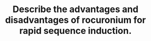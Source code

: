 ---
title: "Describe the advantages and disadvantages of rocuronium for rapid sequence induction."
entityType: SAQ
exam: PEX
college: ANZCA
year: 2006
sitting: B
question: 04
passRate: 28
EC_expectedDomains:
- "Answers should have indicated the likely doses required for rapid sequence induction because this would determine the onset and offset of neuromuscular block."
EC_extraCredit:
- "It was noted that the better answers were more focused and usually started by stating that rapid sequence induction was a technique designed to secure the airway quickly in patients at risk of aspiration, classically using suxamethonium to cause rapid paralysis."
- "Candidates should also have noted why rocuronium is currently preferred to alternative drugs when suxamethonium is absolutely contraindicated."
EC_errorsCommon:
- "Most candidates failed because they wrote about the pharmacology of rocuronium without addressing the advantages and disadvantages with regard to rapid sequence induction."
- "Some candidates wasted pages describing all the side effects of suxamethonium that could be avoided with rocuronium."
- "There was large variation in the times given for onset and offset of block for both suxamethonium and rocuronium."
- "Some answers did not explain why the long duration of action with rocuronium could be a disadvantage."
---